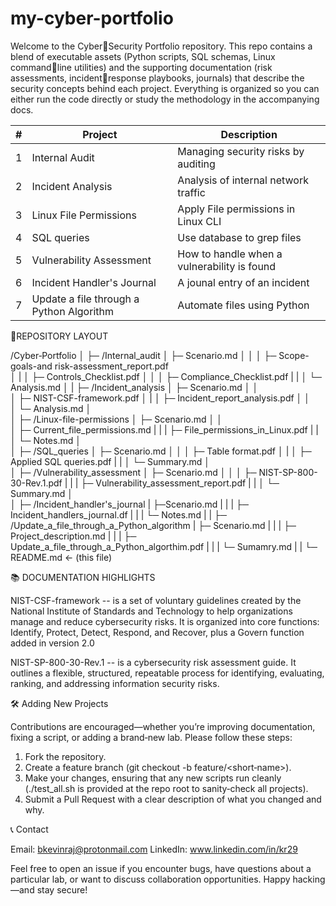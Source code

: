 # my-cyber-portfolio

Welcome to the CyberSecurity Portfolio repository. This repo contains a blend of executable assets (Python scripts, SQL schemas, Linux commandline utilities) and the supporting documentation (risk assessments, incidentresponse playbooks, journals) that describe the security concepts behind each project. Everything is organized so you can either run the code directly or study the methodology in the accompanying docs.

| # | Project | Description |
|---|---------|-------------|
| 1 | Internal Audit | Managing security risks by auditing |
| 2 | Incident Analysis | Analysis of internal network traffic |
| 3 | Linux File Permissions | Apply File permissions in Linux CLI |
| 4 | SQL queries | Use database to grep files |
| 5 | Vulnerability Assessment | How to handle when a vulnerability is found |
| 6 | Incident Handler's Journal | A jounal entry of an incident |
| 7 | Update a file through a Python Algorithm | Automate files using Python | 

📁REPOSITORY LAYOUT

/Cyber‑Portfolio
│
├─ /Internal_audit
│   ├─ Scenario.md
│   │
│   ├─ Scope-goals-and risk-assessment_report.pdf  
│   |
│   ├─ Controls_Checklist.pdf
│   │ 
│   ├─ Compliance_Checklist.pdf
|   |
│   └─ Analysis.md
│
|
├─ /Incident_analysis
│   ├─ Scenario.md
│   │  
│   ├─ NIST-CSF-framework.pdf
│   |
│   ├─ Incident_report_analysis.pdf
│   │   
│   └─ Analysis.md
│       
│
├─ /Linux-file-permissions
│   ├─ Scenario.md
│   │  
│   ├─ Current_file_permissions.md
|   |
|   ├─ File_permissions_in_Linux.pdf
|   |
│   └─ Notes.md
│       
│
├─ /SQL_queries
│   ├─ Scenario.md
│   │ 
│   ├─ Table format.pdf
│   |
│   ├─ Applied SQL queries.pdf
|   |
│   └─ Summary.md
│      
│
├─ /Vulnerability_assessment
│   ├─ Scenario.md
│   │
│   ├─ NIST-SP-800-30-Rev.1.pdf
|   |
|   ├─ Vulnerability_assessment_report.pdf
|   |
│   └─ Summary.md
│   
│
├─ /Incident_handler's_journal
|   ├─Scenario.md
|   |
|   ├─ Incident_handlers_journal.df
|   |
|   └─ Notes.md
|
|
├─ /Update_a_file_through_a_Python_algorithm
|   ├─ Scenario.md
|   |
|   ├─ Project_description.md
|   |
|   ├─ Update_a_file_through_a_Python_algorthim.pdf
|   |
|   └─ Sumamry.md
|
|
└─ README.md                    ← (this file)


📚 DOCUMENTATION HIGHLIGHTS

NIST-CSF-framework --  is a set of voluntary guidelines created by the National Institute of Standards and Technology to help organizations manage and reduce cybersecurity risks. It is organized into core functions: Identify, Protect, Detect, Respond, and Recover, plus a Govern function added in version 2.0

NIST-SP-800-30-Rev.1 -- is a cybersecurity risk assessment guide. It outlines a flexible, structured, repeatable process for identifying, evaluating, ranking, and addressing information security risks.


🛠️ Adding New Projects

  Contributions are encouraged—whether you’re improving documentation, fixing a script, or adding a brand‑new lab. Please follow these steps:
  1. Fork the repository.
  2. Create a feature branch (git checkout -b feature/<short‑name>).
  3. Make your changes, ensuring that any new scripts run cleanly (./test_all.sh is provided at the repo root to sanity‑check all projects).
  4. Submit a Pull Request with a clear description of what you changed and why.


📞 Contact

  Email: bkevinraj@protonmail.com
  LinkedIn: www.linkedin.com/in/kr29

Feel free to open an issue if you encounter bugs, have questions about a particular lab, or want to discuss collaboration opportunities. Happy hacking—and stay secure!
